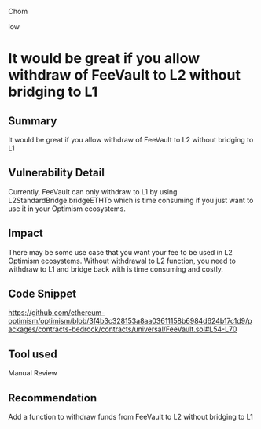 Chom

low

# It would be great if you allow withdraw of FeeVault to L2 without bridging to L1

## Summary
It would be great if you allow withdraw of FeeVault to L2 without bridging to L1

## Vulnerability Detail
Currently, FeeVault can only withdraw to L1 by using L2StandardBridge.bridgeETHTo which is time consuming if you just want to use it in your Optimism ecosystems.

## Impact
There may be some use case that you want your fee to be used in L2 Optimism ecosystems. Without withdrawal to L2 function, you need to withdraw to L1 and bridge back with is time consuming and costly.

## Code Snippet
https://github.com/ethereum-optimism/optimism/blob/3f4b3c328153a8aa03611158b6984d624b17c1d9/packages/contracts-bedrock/contracts/universal/FeeVault.sol#L54-L70

## Tool used

Manual Review

## Recommendation
Add a function to withdraw funds from FeeVault to L2 without bridging to L1

